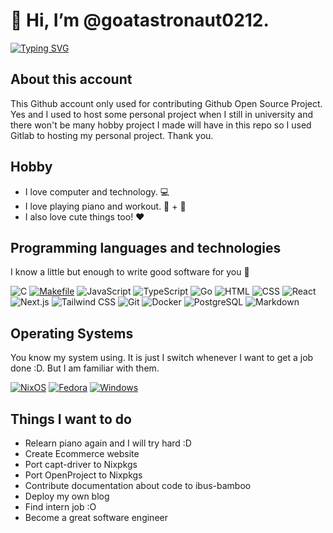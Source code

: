 # 👋 Hi, I’m @goatastronaut0212.

[![Typing SVG](https://readme-typing-svg.demolab.com?font=Fira+Code&weight=700&pause=1000&color=F6F6F6&background=FFB7C5&center=true&random=true&width=435&lines=goatastronaut0212;The+little+waltz;I+%3C3+Open+Source)](https://git.io/typing-svg)

## About this account

This Github account only used for contributing Github Open Source Project. Yes and I used to host some personal project when I still in university and there won't be many hobby project I made will have in this repo so I used Gitlab to hosting my personal project. Thank you.

## Hobby

- I love computer and technology. 💻
- I love playing piano and workout. 🎹 + 💪
- I also love cute things too! ❤️

## Programming languages and technologies

I know a little but enough to write good software for you 💝

![C](https://img.shields.io/badge/C-00599C?style=for-the-badge&logo=c&logoColor=white)
[![Makefile](https://img.shields.io/badge/Makefile-003366?style=for-the-badge&logo=gnu-make&logoColor=white)](https://www.gnu.org/software/make/)
![JavaScript](https://img.shields.io/badge/JavaScript-323330?style=for-the-badge&logo=javascript&logoColor=F7DF1E)
![TypeScript](https://img.shields.io/badge/TypeScript-007ACC?style=for-the-badge&logo=typescript&logoColor=white)
![Go](https://img.shields.io/badge/Go-00ADD8?style=for-the-badge&logo=go&logoColor=white)
![HTML](https://img.shields.io/badge/HTML5-E34F26?style=for-the-badge&logo=html5&logoColor=white)
![CSS](https://img.shields.io/badge/CSS-239120?&style=for-the-badge&logo=css3&logoColor=white)
![React](https://img.shields.io/badge/React-61DAFB?style=for-the-badge&logo=react&logoColor=white)
![Next.js](https://img.shields.io/badge/Next.js-000000?style=for-the-badge&logo=next.js&logoColor=white)
![Tailwind CSS](https://img.shields.io/badge/Tailwind_CSS-38B2AC?style=for-the-badge&logo=tailwind-css&logoColor=white)
![Git](https://img.shields.io/badge/Git-F05032?style=for-the-badge&logo=git&logoColor=white)
![Docker](https://img.shields.io/badge/Docker-2496ED?style=for-the-badge&logo=docker&logoColor=white)
![PostgreSQL](https://img.shields.io/badge/PostgreSQL-336791?style=for-the-badge&logo=postgresql&logoColor=white)
![Markdown](https://img.shields.io/badge/Markdown-000000?style=for-the-badge&logo=markdown&logoColor=white)

## Operating Systems

You know my system using. It is just I switch whenever I want to get a job done :D. But I am familiar with them.

[![NixOS](https://img.shields.io/badge/NixOS-5277C3?style=for-the-badge&logo=nixos&logoColor=white)](https://nixos.org/)
[![Fedora](https://img.shields.io/badge/Fedora-294172?style=for-the-badge&logo=fedora&logoColor=white)](https://getfedora.org/)
[![Windows](https://img.shields.io/badge/Windows-0078D6?style=for-the-badge&logo=windows&logoColor=white)](https://www.microsoft.com/windows)

## Things I want to do

- Relearn piano again and I will try hard :D
- Create Ecommerce website
- Port capt-driver to Nixpkgs
- Port OpenProject to Nixpkgs
- Contribute documentation about code to ibus-bamboo
- Deploy my own blog
- Find intern job :O
- Become a great software engineer
